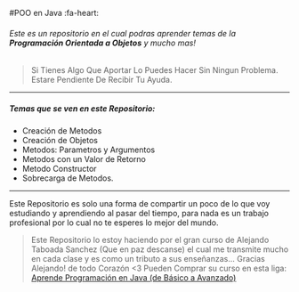 #POO en Java :fa-heart:
###### Este es un repositorio en el cual podras aprender temas de la **Programación Orientada a Objetos** y mucho mas!
> Si Tienes Algo Que Aportar Lo Puedes Hacer Sin Ningun Problema.
Estare Pendiente De Recibir Tu Ayuda.

------------


##### Temas que se ven en este Repositorio:
- Creación de Metodos
- Creación de Objetos
- Metodos: Parametros y Argumentos
- Metodos con un Valor de Retorno
- Metodo Constructor
- Sobrecarga de Metodos.

------------

Este Repositorio es solo una forma de compartir un poco de lo que voy estudiando y aprendiendo al pasar del tiempo, para nada es un trabajo profesional por lo cual no te esperes lo mejor del mundo.

> Este Repositorio lo estoy haciendo por el gran curso de Alejando Taboada Sanchez (Que en paz descanse) el cual me transmite mucho en cada clase y es como un tributo a sus enseñanzas... Gracias Alejando! de todo Corazón <3 
Pueden Comprar su curso en esta liga: [Aprende Programación en Java (de Básico a Avanzado)](https://www.udemy.com/course/aprende-programacion-en-java-desde-cero/http:// "Aprende Programación en Java (de Básico a Avanzado)")